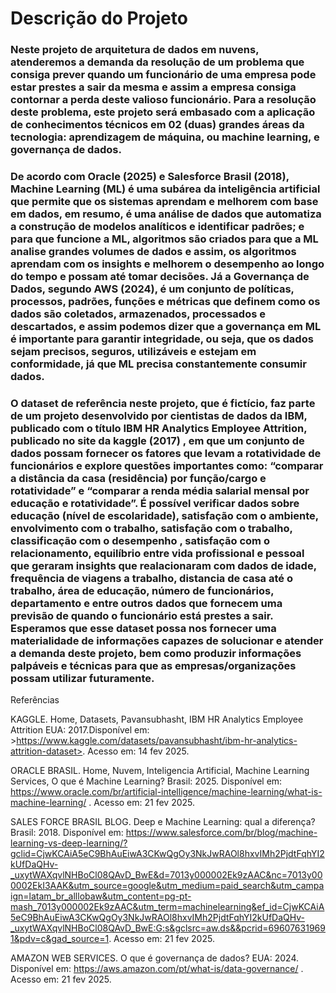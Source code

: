 # **Descrição do Projeto**
### Neste projeto de arquitetura de dados em nuvens, atenderemos a demanda da resolução de um problema que consiga prever quando um funcionário de uma empresa pode estar prestes a sair da mesma e assim a empresa consiga contornar a perda deste valioso funcionário. Para a resolução deste problema, este projeto será embasado com a aplicação de conhecimentos técnicos em 02 (duas) grandes áreas da tecnologia: aprendizagem de máquina, ou machine learning, e governança de dados.
### De acordo com Oracle (2025) e Salesforce Brasil (2018), Machine Learning (ML) é uma subárea da inteligência artificial que permite que os sistemas aprendam e melhorem com base em dados, em resumo, é uma análise de dados que automatiza a construção de modelos analíticos e identificar padrões; e para que funcione a ML, algoritmos são criados para que a ML analise grandes volumes de dados e assim, os algoritmos aprendam com os insights e melhorem o desempenho ao longo do tempo e possam até tomar decisões. Já a Governança de Dados, segundo AWS (2024), é um conjunto de políticas, processos, padrões, funções e métricas que definem como os dados são coletados, armazenados, processados e descartados, e assim podemos dizer que a governança em ML é importante para garantir integridade, ou seja, que os dados sejam precisos, seguros, utilizáveis e estejam em conformidade, já que ML precisa constantemente consumir dados.
### O dataset de referência neste projeto, que é fictício, faz parte de um projeto desenvolvido por cientistas de dados da IBM, publicado com o título IBM HR Analytics Employee  Attrition, publicado no site da kaggle (2017) , em que um conjunto de dados possam fornecer os fatores que levam a rotatividade de funcionários e explore questões importantes como: “comparar a distância da casa (residência) por função/cargo e rotatividade” e “comparar a renda média salarial mensal por educação e rotatividade”. É possível verificar dados sobre educação (nível de escolaridade), satisfação com o ambiente, envolvimento com o trabalho, satisfação com o trabalho, classificação com o desempenho , satisfação com o relacionamento, equilíbrio entre vida profissional e pessoal que geraram insights que realacionaram com dados de  idade, frequência de viagens a trabalho, distancia de casa até o trabalho, área de educação, número de funcionários, departamento e entre outros dados que fornecem uma previsão de quando o funcionário está prestes a sair. Esperamos que esse dataset possa nos fornecer uma materialidade de informações capazes de solucionar e atender a demanda deste projeto, bem como produzir informações palpáveis e técnicas para que as empresas/organizações possam utilizar futuramente.



Referências

KAGGLE. Home, Datasets, Pavansubhasht, IBM HR Analytics Employee  Attrition EUA: 2017.Disponível em: >https://www.kaggle.com/datasets/pavansubhasht/ibm-hr-analytics-attrition-dataset>. Acesso em: 14 fev 2025.

ORACLE BRASIL. Home, Nuvem, Inteligencia Artificial, Machine Learning Services, O que é Machine Learning? Brasil: 2025. Disponível em: <https://www.oracle.com/br/artificial-intelligence/machine-learning/what-is-machine-learning/> . Acesso em: 21 fev 2025.

SALES FORCE BRASIL BLOG. Deep e Machine Learning: qual a diferença? Brasil: 2018. Disponível em: <https://www.salesforce.com/br/blog/machine-learning-vs-deep-learning/?gclid=CjwKCAiA5eC9BhAuEiwA3CKwQgOy3NkJwRAOl8hxvIMh2PjdtFqhYI2kUfDaQHv-_uxytWAXqvlNHBoCl08QAvD_BwE&d=7013y000002Ek9zAAC&nc=7013y000002EkI3AAK&utm_source=google&utm_medium=paid_search&utm_campaign=latam_br_alllobaw&utm_content=pg-pt-mash_7013y000002Ek9zAAC&utm_term=machinelearning&ef_id=CjwKCAiA5eC9BhAuEiwA3CKwQgOy3NkJwRAOl8hxvIMh2PjdtFqhYI2kUfDaQHv-_uxytWAXqvlNHBoCl08QAvD_BwE:G:s&gclsrc=aw.ds&&pcrid=696076319691&pdv=c&gad_source=1>. Acesso em: 21 fev 2025.

AMAZON WEB SERVICES. O que é governança de dados? EUA: 2024. Disponível em: <https://aws.amazon.com/pt/what-is/data-governance/> . Acesso em: 21 fev 2025.
